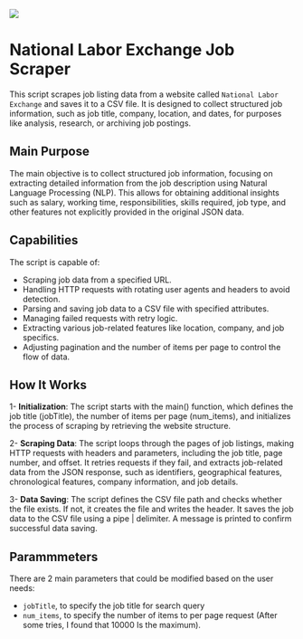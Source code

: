 ![](https://encrypted-tbn0.gstatic.com/images?q=tbn:ANd9GcSaW4eAEjeT4-Cm_zfzjXFDMKJPj7CoxGciMlI8IMgmBw&s)


# National Labor Exchange Job Scraper

This script scrapes job listing data from a website called `National Labor Exchange` and saves it to a CSV file. It is designed to collect structured job information, such as job title, company, location, and dates, for purposes like analysis, research, or archiving job postings.

## Main Purpose
The main objective is to collect structured job information, focusing on extracting detailed information from the job description using Natural Language Processing (NLP). This allows for obtaining additional insights such as salary, working time, responsibilities, skills required, job type, and other features not explicitly provided in the original JSON data.

## Capabilities
The script is capable of:

- Scraping job data from a specified URL.
- Handling HTTP requests with rotating user agents and headers to avoid detection.
- Parsing and saving job data to a CSV file with specified attributes.
- Managing failed requests with retry logic.
- Extracting various job-related features like location, company, and job specifics.
- Adjusting pagination and the number of items per page to control the flow of data.

## How It Works

1- **Initialization**: The script starts with the main() function, which defines the job title (jobTitle), the number of items per page (num_items), and initializes the process of scraping by retrieving the website structure.

2- **Scraping Data**: The script loops through the pages of job listings, making HTTP requests with headers and parameters, including the job title, page number, and offset. It retries requests if they fail, and extracts job-related data from the JSON response, such as identifiers, geographical features, chronological features, company information, and job details.

3- **Data Saving**: The script defines the CSV file path and checks whether the file exists. If not, it creates the file and writes the header. It saves the job data to the CSV file using a pipe | delimiter. A message is printed to confirm successful data saving.

## Parammmeters
There are 2 main parameters that could be modified based on the user needs:
- `jobTitle`, to specify the job title for search query
- `num_items`, to specify the number of items to per page request (After some tries, I found that 10000 Is the maximum). 
